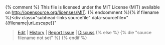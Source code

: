 {% comment %}
This file is licensed under the MIT License (MIT) available on
http://opensource.org/licenses/MIT.
{% endcomment %}{% if filename %}<div class="subhead-links sourcefile" data-sourcefile="{{filename|uri_escape}}"
><a href="https://github.com/thephez/dash.org/edit/master/{{filename|uri_escape}}">Edit</a>
| <a href="https://github.com/thephez/dash.org/commits/master/{{filename|uri_escape}}">History</a>
| <a href="https://github.com/thephez/dash.org/issues/new?body=Source%20File%3A%20{{filename|uri_escape}}%0A%0A">Report Issue</a>
| <a href="/en/development#devcommunities">Discuss</a></div>
{% else %}
{% die "source filename not set" %}
{% endif %}
